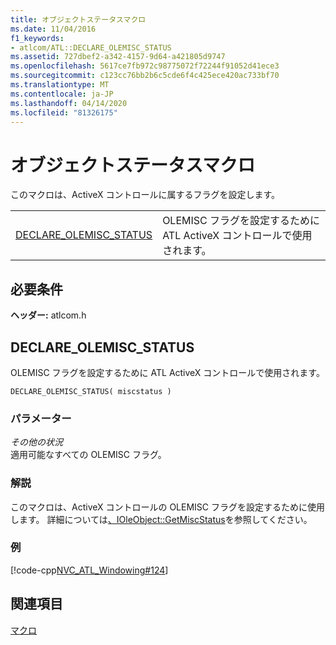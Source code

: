 ```yaml
---
title: オブジェクトステータスマクロ
ms.date: 11/04/2016
f1_keywords:
- atlcom/ATL::DECLARE_OLEMISC_STATUS
ms.assetid: 727dbef2-a342-4157-9d64-a421805d9747
ms.openlocfilehash: 5617ce7fb972c98775072f72244f91052d41ece3
ms.sourcegitcommit: c123cc76bb2b6c5cde6f4c425ece420ac733bf70
ms.translationtype: MT
ms.contentlocale: ja-JP
ms.lasthandoff: 04/14/2020
ms.locfileid: "81326175"
---
```

# <a name="object-status-macros"></a>オブジェクトステータスマクロ

このマクロは、ActiveX コントロールに属するフラグを設定します。

|||
|-|-|
|[DECLARE_OLEMISC_STATUS](#declare_olemisc_status)|OLEMISC フラグを設定するために ATL ActiveX コントロールで使用されます。|

## <a name="requirements"></a>必要条件

**ヘッダー:** atlcom.h

## <a name="declare_olemisc_status"></a><a name="declare_olemisc_status"></a>DECLARE_OLEMISC_STATUS

OLEMISC フラグを設定するために ATL ActiveX コントロールで使用されます。

```
DECLARE_OLEMISC_STATUS( miscstatus )
```

### <a name="parameters"></a>パラメーター

*その他の状況*<br/>
適用可能なすべての OLEMISC フラグ。

### <a name="remarks"></a>解説

このマクロは、ActiveX コントロールの OLEMISC フラグを設定するために使用します。 詳細については[、IOleObject::GetMiscStatus](/windows/win32/api/oleidl/nf-oleidl-ioleobject-getmiscstatus)を参照してください。

### <a name="example"></a>例

[!code-cpp[NVC_ATL_Windowing#124](../../atl/codesnippet/cpp/object-status-macros_1.h)]

## <a name="see-also"></a>関連項目

[マクロ](../../atl/reference/atl-macros.md)
